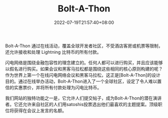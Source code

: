 ﻿---
weight: 
title: "Bolt-A-Thon"
description: "Bolt-A-Thon 通过在线活动，覆盖全球开发者社区，不受酒店客房或机票等限制，还允许接收和处理 Lightning 比特币的所有付款"
date: 2022-07-19T21:57:40+08:00
lastmod: 2022-07-19T16:45:40+08:00
draft: false
authors: ["MineW"]
featuredImage: "bolt-a-thon.png"
link: "https://boltathon.com/"
tags: ["元宇宙社区","Bolt-A-Thon"]
categories: ["navigation"]
navigation: ["元宇宙社区"]
lightgallery: true
toc: true
pinned: false
recommend: false
recommend1: false
---
Bolt-A-Thon 通过在线活动，覆盖全球开发者社区，不受酒店客房或机票等限制，还允许接收和处理 Lightning 比特币的所有付款。

闪电网络是围绕金融包容性的理念建立的。任何人都可以进行购买，并且应该能够以假名进行购买。如果会议和黑客马拉松都是围绕这些相同的核心原则构建的呢？作为世界上第一个在线闪电网络会议和黑客马拉松，这正是[Bolt-A-Thon]的设计目的。通过在线举办活动，Bolt-A-Thon进入了一个全球社区，设定了令人难以置信的实惠票价，并将所有付款处理为闪电比特币。

我们网站的独特功能之一是，它允许人们提交帖子，成为Bolt-A-Thon的潜在演讲者。它还允许来自社区的人们用satoshis投票选出他们最喜欢的主题提案。顶级职位将获得在会议上发言的名额。